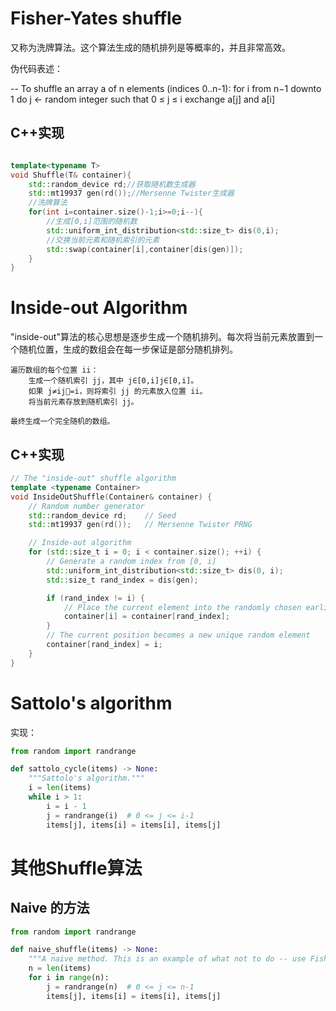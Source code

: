# Fisher-Yates shuffle

又称为洗牌算法。这个算法生成的随机排列是等概率的，并且非常高效。

伪代码表述：

-- To shuffle an array a of n elements (indices 0..n-1):
for i from n−1 downto 1 do
     j ← random integer such that 0 ≤ j ≤ i
     exchange a[j] and a[i]

## C++实现

```cpp

template<typename T>
void Shuffle(T& container){
    std::random_device rd;//获取随机数生成器
    std::mt19937 gen(rd());//Mersenne Twister生成器
    //洗牌算法
    for(int i=container.size()-1;i>=0;i--){
        //生成[0,i]范围的随机数
        std::uniform_int_distribution<std::size_t> dis(0,i);
        //交换当前元素和随机索引的元素
        std::swap(container[i],container[dis(gen)]);
    }
}
```

# Inside-out Algorithm

"inside-out"算法的核心思想是逐步生成一个随机排列。每次将当前元素放置到一个随机位置，生成的数组会在每一步保证是部分随机排列。

    遍历数组的每个位置 ii：
        生成一个随机索引 jj，其中 j∈[0,i]j∈[0,i]。
        如果 j≠ij=i，则将索引 jj 的元素放入位置 ii。
        将当前元素存放到随机索引 jj。

    最终生成一个完全随机的数组。

## C++实现

```cpp
// The "inside-out" shuffle algorithm
template <typename Container>
void InsideOutShuffle(Container& container) {
    // Random number generator
    std::random_device rd;    // Seed
    std::mt19937 gen(rd());   // Mersenne Twister PRNG

    // Inside-out algorithm
    for (std::size_t i = 0; i < container.size(); ++i) {
        // Generate a random index from [0, i]
        std::uniform_int_distribution<std::size_t> dis(0, i);
        std::size_t rand_index = dis(gen);

        if (rand_index != i) {
            // Place the current element into the randomly chosen earlier position
            container[i] = container[rand_index];
        }
        // The current position becomes a new unique random element
        container[rand_index] = i;
    }
}
```

# Sattolo's algorithm

实现：

```python
from random import randrange

def sattolo_cycle(items) -> None:
    """Sattolo's algorithm."""
    i = len(items)
    while i > 1:
        i = i - 1
        j = randrange(i)  # 0 <= j <= i-1
        items[j], items[i] = items[i], items[j]
```

# 其他Shuffle算法

## Naive 的方法

```python
from random import randrange

def naive_shuffle(items) -> None:
    """A naive method. This is an example of what not to do -- use Fisher-Yates instead."""
    n = len(items)
    for i in range(n):
        j = randrange(n)  # 0 <= j <= n-1
        items[j], items[i] = items[i], items[j]
```

